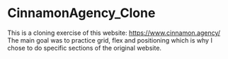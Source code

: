 # CinnamonAgency_Clone
This is a cloning exercise of this website: https://www.cinnamon.agency/
The main goal was to practice grid, flex and positioning which is why I chose to do specific sections of the original website. 